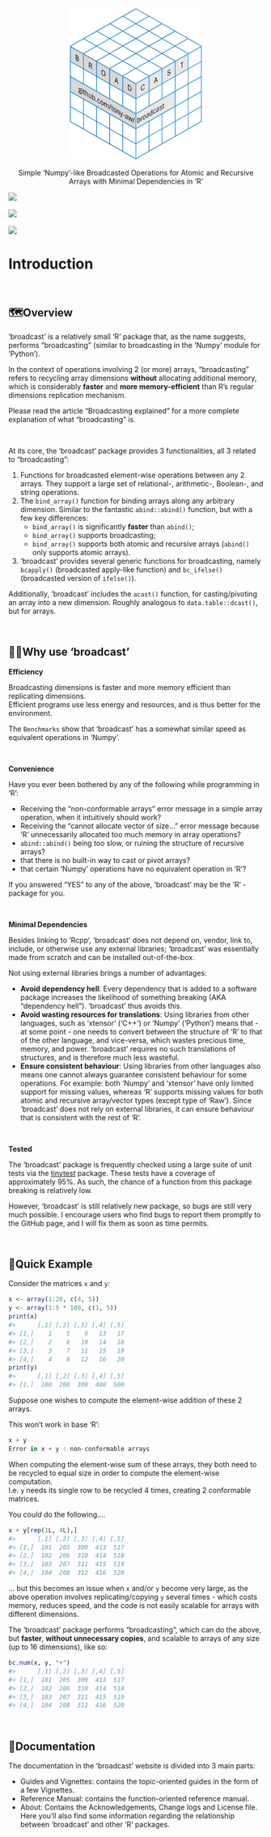 
<p align="center">
<img src="man/figures/broadcast.png" height="300"/>
</p>
<p align="center">
Simple ‘Numpy’-like Broadcasted Operations for Atomic and Recursive
Arrays with Minimal Dependencies in ‘R’
</p>
<!-- badges: start -->

<div>

[![](https://www.repostatus.org/badges/latest/wip.svg)](https://www.repostatus.org/#wip)

</div>

<div>

[![](https://img.shields.io/badge/lifecycle-experimental-orange.svg)](https://lifecycle.r-lib.org/articles/stages.html#experimental)

</div>

<div>

[![](https://img.shields.io/badge/ORCID-0000--0001--9498--8379-green.svg)](https://orcid.org/0000-0001-9498-8379)

</div>

<!-- badges: end -->

# Introduction

 

## 🗺️Overview

‘broadcast’ is a relatively small ‘R’ package that, as the name
suggests, performs “broadcasting” (similar to broadcasting in the
‘Numpy’ module for ‘Python’).

In the context of operations involving 2 (or more) arrays,
“broadcasting” refers to recycling array dimensions **without**
allocating additional memory, which is considerably **faster** and
**more memory-efficient** than R’s regular dimensions replication
mechanism.

Please read the article “Broadcasting explained” for a more complete
explanation of what “broadcasting” is.

 

At its core, the ‘broadcast’ package provides 3 functionalities, all 3
related to “broadcasting”:

1.  Functions for broadcasted element-wise operations between any 2
    arrays. They support a large set of relational-, arithmetic-,
    Boolean-, and string operations.
2.  The `bind_array()` function for binding arrays along any arbitrary
    dimension. Similar to the fantastic `abind::abind()` function, but
    with a few key differences:
    - `bind_array()` is significantly **faster** than `abind()`;
    - `bind_array()` supports broadcasting;
    - `bind_array()` supports both atomic and recursive arrays
      (`abind()` only supports atomic arrays).
3.  ‘broadcast’ provides several generic functions for broadcasting,
    namely `bcapply()` (broadcasted apply-like function) and
    `bc_ifelse()` (broadcasted version of `ifelse()`).

Additionally, ‘broadcast’ includes the `acast()` function, for
casting/pivoting an array into a new dimension. Roughly analogous to
`data.table::dcast()`, but for arrays.

 

## 🤷🏽Why use ‘broadcast’

**Efficiency**

Broadcasting dimensions is faster and more memory efficient than
replicating dimensions.  
Efficient programs use less energy and resources, and is thus better for
the environment.  

The `Benchmarks` show that ‘broadcast’ has a somewhat similar speed as
equivalent operations in ‘Numpy’.

 

**Convenience**

Have you ever been bothered by any of the following while programming in
‘R’:

- Receiving the “non-conformable arrays” error message in a simple array
  operation, when it intuitively should work?
- Receiving the “cannot allocate vector of size…” error message because
  ‘R’ unnecessarily allocated too much memory in array operations?
- `abind::abind()` being too slow, or ruining the structure of recursive
  arrays?
- that there is no built-in way to cast or pivot arrays?
- that certain ‘Numpy’ operations have no equivalent operation in ‘R’?

If you answered “YES” to any of the above, ‘broadcast’ may be the ‘R’ -
package for you.

 

**Minimal Dependencies**

Besides linking to ‘Rcpp’, ‘broadcast’ does not depend on, vendor, link
to, include, or otherwise use any external libraries; ‘broadcast’ was
essentially made from scratch and can be installed out-of-the-box.

Not using external libraries brings a number of advantages:

- **Avoid dependency hell**: Every dependency that is added to a
  software package increases the likelihood of something breaking (AKA
  “dependency hell”). ‘broadcast’ thus avoids this.
- **Avoid wasting resources for translations**: Using libraries from
  other languages, such as ‘xtensor’ (‘C++’) or ‘Numpy’ (‘Python’) means
  that - at some point - one needs to convert between the structure of
  ‘R’ to that of the other language, and vice-versa, which wastes
  precious time, memory, and power. ‘broadcast’ requires no such
  translations of structures, and is therefore much less wasteful.
- **Ensure consistent behaviour**: Using libraries from other languages
  also means one cannot always guarantee consistent behaviour for some
  operations. For example: both ‘Numpy’ and ‘xtensor’ have only limited
  support for missing values, whereas ‘R’ supports missing values for
  both atomic and recursive array/vector types (except type of ‘Raw’).
  Since ‘broadcast’ does not rely on external libraries, it can ensure
  behaviour that is consistent with the rest of ‘R’.

 

**Tested**

The ‘broadcast’ package is frequently checked using a large suite of
unit tests via the [tinytest](https://github.com/markvanderloo/tinytest)
package. These tests have a coverage of approximately 95%. As such, the
chance of a function from this package breaking is relatively low.

However, ‘broadcast’ is still relatively new package, so bugs are still
very much possible. I encourage users who find bugs to report them
promptly to the GitHub page, and I will fix them as soon as time
permits.

 

## 🚀Quick Example

Consider the matrices `x` and `y`:

``` r
x <- array(1:20, c(4, 5))
y <- array(1:5 * 100, c(1, 5))
print(x)
#>      [,1] [,2] [,3] [,4] [,5]
#> [1,]    1    5    9   13   17
#> [2,]    2    6   10   14   18
#> [3,]    3    7   11   15   19
#> [4,]    4    8   12   16   20
print(y)
#>      [,1] [,2] [,3] [,4] [,5]
#> [1,]  100  200  300  400  500
```

Suppose one wishes to compute the element-wise addition of these 2
arrays.

This won’t work in base ‘R’:

``` r
x + y
Error in x + y : non-conformable arrays
```

When computing the element-wise sum of these arrays, they both need to
be recycled to equal size in order to compute the element-wise
computation.  
I.e. `y` needs its single row to be recycled 4 times, creating 2
conformable matrices.

You *could* do the following….

``` r
x + y[rep(1L, 4L),]
#>      [,1] [,2] [,3] [,4] [,5]
#> [1,]  101  205  309  413  517
#> [2,]  102  206  310  414  518
#> [3,]  103  207  311  415  519
#> [4,]  104  208  312  416  520
```

… but this becomes an issue when `x` and/or `y` become very large, as
the above operation involves replicating/copying `y` several times -
which costs memory, reduces speed, and the code is not easily scalable
for arrays with different dimensions.

The ‘broadcast’ package performs “broadcasting”, which can do the above,
but **faster**, **without unnecessary copies**, and scalable to arrays
of any size (up to 16 dimensions), like so:

``` r
bc.num(x, y, "+")
#>      [,1] [,2] [,3] [,4] [,5]
#> [1,]  101  205  309  413  517
#> [2,]  102  206  310  414  518
#> [3,]  103  207  311  415  519
#> [4,]  104  208  312  416  520
```

 

## 📖Documentation

The documentation in the ‘broadcast’ website is divided into 3 main
parts:

- Guides and Vignettes: contains the topic-oriented guides in the form
  of a few Vignettes.
- Reference Manual: contains the function-oriented reference manual.
- About: Contains the Acknowledgements, Change logs and License file.
  Here you’ll also find some information regarding the relationship
  between ‘broadcast’ and other ‘R’ packages.

   
